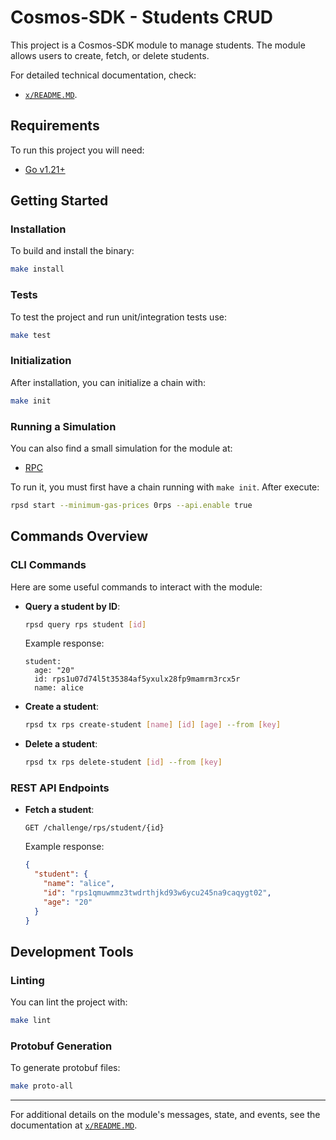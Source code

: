 # Cosmos-SDK - Students CRUD

This project is a Cosmos-SDK module to manage students. The module allows users to create, fetch, or delete students.

For detailed technical documentation, check:

- [`x/README.MD`](x/README.MD).

## Requirements

To run this project you will need:

- [Go v1.21+](https://tip.golang.org/doc/go1.21)

## Getting Started

### Installation

To build and install the binary:

```bash
make install
```

### Tests

To test the project and run unit/integration tests use:

```bash
make test
```

### Initialization

After installation, you can initialize a chain with:

```bash
make init
```

### Running a Simulation

You can also find a small simulation for the module at:

- [RPC](scripts/rps.sh)

To run it, you must first have a chain running with `make init`. After execute:

```bash
rpsd start --minimum-gas-prices 0rps --api.enable true
```

## Commands Overview

### CLI Commands

Here are some useful commands to interact with the module:

- **Query a student by ID**:

  ```bash
  rpsd query rps student [id]
  ```

  Example response:

  ```text
  student:
    age: "20"
    id: rps1u07d74l5t35384af5yxulx28fp9mamrm3rcx5r
    name: alice
  ```

- **Create a student**:

  ```bash
  rpsd tx rps create-student [name] [id] [age] --from [key]
  ```

- **Delete a student**:
  ```bash
  rpsd tx rps delete-student [id] --from [key]
  ```

### REST API Endpoints

- **Fetch a student**:
  ```http
  GET /challenge/rps/student/{id}
  ```
  Example response:
  ```json
  {
    "student": {
      "name": "alice",
      "id": "rps1qmuwmmz3twdrthjkd93w6ycu245na9caqygt02",
      "age": "20"
    }
  }
  ```

## Development Tools

### Linting

You can lint the project with:

```bash
make lint
```

### Protobuf Generation

To generate protobuf files:

```bash
make proto-all
```

---

For additional details on the module's messages, state, and events, see the documentation at [`x/README.MD`](x/README.MD).
